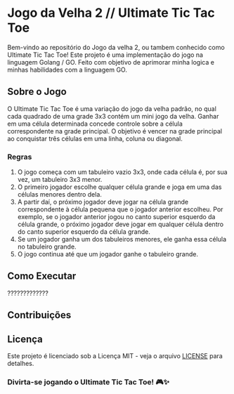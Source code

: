Jogo da Velha 2 // Ultimate Tic Tac Toe
====================

Bem-vindo ao repositório do Jogo da velha 2, ou tambem conhecido como Ultimate Tic Tac Toe! Este projeto é uma implementação do jogo na linguagem Golang / GO.
Feito com objetivo de aprimorar minha logica e minhas habilidades com a linguagem GO.

Sobre o Jogo
------------

O Ultimate Tic Tac Toe é uma variação do jogo da velha padrão, no qual cada quadrado de uma grade 3x3 contém um mini jogo da velha. Ganhar em uma célula determinada concede controle sobre a célula correspondente na grade principal. O objetivo é vencer na grade principal ao conquistar três células em uma linha, coluna ou diagonal.

### Regras
1) O jogo começa com um tabuleiro vazio 3x3, onde cada célula é, por sua vez, um tabuleiro 3x3 menor.
2) O primeiro jogador escolhe qualquer célula grande e joga em uma das células menores dentro dela.
3) A partir daí, o próximo jogador deve jogar na célula grande correspondente à célula pequena que o jogador anterior escolheu. Por exemplo, se o jogador anterior jogou no canto superior esquerdo da célula grande, o próximo jogador deve jogar em qualquer célula dentro do canto superior esquerdo da célula grande.
4) Se um jogador ganha um dos tabuleiros menores, ele ganha essa célula no tabuleiro grande.
5) O jogo continua até que um jogador ganhe o tabuleiro grande.

Como Executar
-------------

?????????????

Contribuições
-------------
## Licença

Este projeto é licenciado sob a Licença MIT - veja o arquivo [LICENSE](LICENSE) para detalhes.

### Divirta-se jogando o Ultimate Tic Tac Toe! 🎮✨
